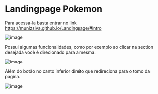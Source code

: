 # Landingpage Pokemon

Para acessa-la basta entrar no link https://munizslva.github.io/Landingpage/#intro

![image](https://github.com/MunizSlva/Landingpage/assets/124594594/79d4b11e-8cab-4245-9417-91b60322bca4)

Possui algumas funcionalidades, como por exemplo ao clicar na section desejada você é direcionado para a mesma.

![image](https://github.com/MunizSlva/Landingpage/assets/124594594/40844bda-a5ab-4d22-9b27-f2afa44b898d)

Além do botão no canto inferior direito que redireciona para o tomo da pagina.

![image](https://github.com/MunizSlva/Landingpage/assets/124594594/378417f2-e09c-4fb4-b92e-fee060a09fa9)


